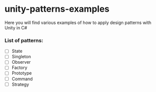# unity-patterns-examples
Here you will find various examples of how to apply design patterns with Unity in C#

### List of patterns:
- [ ] State
- [ ] Singleton
- [ ] Observer
- [ ] Factory
- [ ] Prototype
- [ ] Command
- [ ] Strategy
